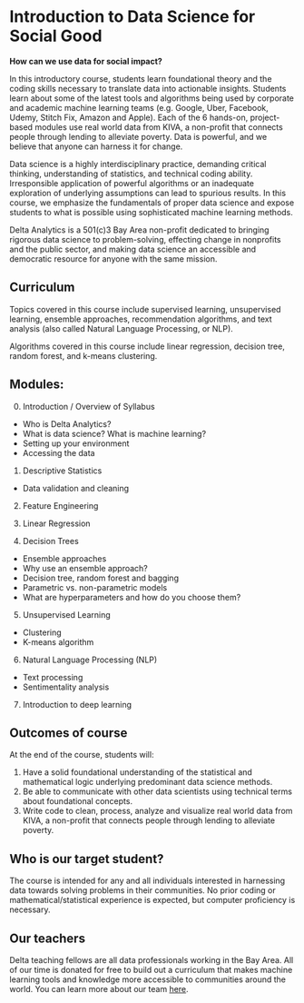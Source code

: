 Introduction to Data Science for Social Good
====

__How can we use data for social impact?__

In this introductory course, students learn foundational theory and the coding skills necessary to translate data into actionable insights. Students learn about some of the latest tools and algorithms being used by corporate and academic machine learning teams (e.g. Google, Uber, Facebook, Udemy, Stitch Fix, Amazon and Apple). Each of the 6 hands-on, project-based modules use real world data from KIVA, a non-profit that connects people through lending to alleviate poverty. Data is powerful, and we believe that anyone can harness it for change.

Data science is a highly interdisciplinary practice, demanding critical thinking, understanding of statistics, and technical coding ability. Irresponsible application of powerful algorithms or an inadequate exploration of underlying assumptions can lead to spurious results. In this course, we emphasize the fundamentals of proper data science and expose students to what is possible using sophisticated machine learning methods. 

Delta Analytics is a 501(c)3 Bay Area non-profit dedicated to bringing rigorous data science to problem-solving, effecting change in nonprofits and the public sector, and making data science an accessible and democratic resource for anyone with the same mission. 

Curriculum
----

Topics covered in this course include supervised learning, unsupervised learning, ensemble approaches, recommendation algorithms, and text analysis (also called Natural Language Processing, or NLP).

Algorithms covered in this course include linear regression, decision tree, random forest, and k-means clustering.

Modules:
----

0) Introduction / Overview of Syllabus 

- Who is Delta Analytics? 
- What is data science? What is machine learning? 
- Setting up your environment
- Accessing the data

1) Descriptive Statistics
- Data validation and cleaning 

2) Feature Engineering

3) Linear Regression

4) Decision Trees 

- Ensemble approaches 
- Why use an ensemble approach?
- Decision tree, random forest and bagging
- Parametric vs. non-parametric models
- What are hyperparameters and how do you choose them? 

5)  Unsupervised Learning

- Clustering 
- K-means algorithm

6) Natural Language Processing (NLP) 

- Text processing
- Sentimentality analysis

7) Introduction to deep learning

Outcomes of course
----

At the end of the course, students will:

1. Have a solid foundational understanding of the statistical and mathematical logic underlying predominant data science methods.
2. Be able to communicate with other data scientists using technical terms about foundational concepts.
3. Write code to clean, process, analyze and visualize real world data from KIVA, a non-profit that connects people through lending to alleviate poverty.

Who is our target student?
----

The course is intended for any and all individuals interested in harnessing data towards solving problems in their communities. No prior coding or mathematical/statistical experience is expected, but computer proficiency is necessary.

Our teachers
-----

Delta teaching fellows are all data professionals working in the Bay Area. All of our time is donated for free to build out a curriculum that makes machine learning tools and knowledge more accessible to communities around the world. You can learn more about our team [here](http://www.deltanalytics.org/delta-teaching-fellows.html).
